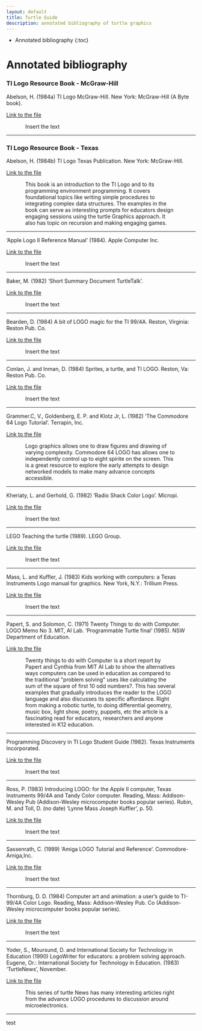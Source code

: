 ```yaml
--- 
layout: default
title: Turtle Guide
description: annotated bibliography of turtle graphics
---
```


* Annotated bibliography
{:toc}
# Annotated bibliography

### TI Logo Resource Book - McGraw-Hill

Abelson, H. (1984a) TI Logo McGraw-Hill. New York: McGraw-Hill (A Byte book).

[Link to the file]()
<p style="margin-left:10%; margin-right:10%;">
Insert the text </p>

---

### TI Logo Resource Book - Texas 

Abelson, H. (1984b) TI Logo Texas Publication. New York: McGraw-Hill.

[Link to the file]()
<p style="margin-left:10%; margin-right:10%;">
This book is an introduction to the TI Logo and to its programming environment programming. It covers foundational topics like writing simple procedures to integrating complex data structures. The examples in the book can serve as interesting prompts for educators design engaging sessions using the turtle Graphics approach. It also has topic on recursion and making engaging games.</p>

---

‘Apple Logo II Reference Manual’ (1984). Apple Computer Inc.

[Link to the file]()
<p style="margin-left:10%; margin-right:10%;">
Insert the text </p>

---

Baker, M. (1982) ‘Short Summary Document TurtleTalk’.

[Link to the file]()
<p style="margin-left:10%; margin-right:10%;">
Insert the text </p>

---

Bearden, D. (1984) A bit of LOGO magic for the TI 99/4A. Reston, Virginia: Reston Pub. Co.

[Link to the file]()
<p style="margin-left:10%; margin-right:10%;">
Insert the text </p>

---

Conlan, J. and Inman, D. (1984) Sprites, a turtle, and TI LOGO. Reston, Va: Reston Pub. Co.

[Link to the file]()
<p style="margin-left:10%; margin-right:10%;">
Insert the text </p>

---

Grammer.C, V., Goldenberg, E. P. and Klotz Jr, L. (1982) ‘The Commodore 64 Logo Tutorial’. Terrapin, Inc.

[Link to the file]()
<p style="margin-left:10%; margin-right:10%;">
Logo graphics allows one to draw figures and drawing of varying complexity. Commodore 64 LOGO has allows one to independently control up to eight spirite on the screen. This is a great resource to explore the early attempts to design networked models to make many advance concepts accessible.</p>

---

Kheriaty, L. and Gerhold, G. (1982) ‘Radio Shack Color Logo’. Micropi.

[Link to the file]()
<p style="margin-left:10%; margin-right:10%;">
Insert the text </p>

---

LEGO Teaching the turtle (1989). LEGO Group.

[Link to the file]()
<p style="margin-left:10%; margin-right:10%;">
Insert the text </p>

---

Mass, L. and Kuffler, J. (1983) Kids working with computers: a Texas Instruments Logo manual for graphics. New York, N.Y.: Trillium Press.

[Link to the file]()
<p style="margin-left:10%; margin-right:10%;">
Insert the text </p>

---

Papert, S. and Solomon, C. (1971) Twenty Things to do with Computer. LOGO Memo No 3. MIT, AI Lab.
‘Programmable Turtle final’ (1985). NSW Department of Education.

[Link to the file]()
<p style="margin-left:10%; margin-right:10%;">
Twenty things to do with Computer is a short report by Papert and Cynthia from MIT AI Lab to show the alternatives ways computers can be used in education as compared to the traditional "problem solving" uses like calculating the sum of the square of first 10 odd numbers?. This has several examples that gradually introduces the reader to the LOGO language and also discusses its specific affordance. Right from making a robotic turtle, to doing differential geometry, music box, light show, poetry, puppets, etc the article is a fascinating read for educators, researchers and anyone interested in K12 education.
 </p>

---

Programming Discovery in TI Logo Student Guide (1982). Texas Instruments Incorporated.

[Link to the file]()
<p style="margin-left:10%; margin-right:10%;">
Insert the text </p>

---

Ross, P. (1983) Introducing LOGO: for the Apple II computer, Texas Instruments 99/4A and Tandy Color computer. Reading, Mass: Addison-Wesley Pub (Addison-Wesley microcomputer books popular series).
Rubin, M. and Toll, D. (no date) ‘Lynne Mass Joseph Kuffler’, p. 50.

[Link to the file]()
<p style="margin-left:10%; margin-right:10%;">
Insert the text </p>

---

Sassenrath, C. (1989) ‘Amiga LOGO Tutorial and Reference’. Commodore-Amiga,Inc.

[Link to the file]()
<p style="margin-left:10%; margin-right:10%;">
Insert the text </p>

---

Thornburg, D. D. (1984) Computer art and animation: a user’s guide to TI-99/4A Color Logo. Reading, Mass: Addison-Wesley Pub. Co (Addison-Wesley microcomputer books popular series).

[Link to the file]()
<p style="margin-left:10%; margin-right:10%;">
Insert the text </p>

---


Yoder, S., Moursund, D. and International Society for Technology in Education (1990) LogoWriter for educators: a problem solving approach. Eugene, Or.: International Society for Technology in Education.
(1983) ‘TurtleNews’, November.

[Link to the file]()
<p style="margin-left:10%; margin-right:10%;">
This series of turtle News has many interesting articles right from the advance LOGO procedures to discussion around microelectronics.</p>

---

test
